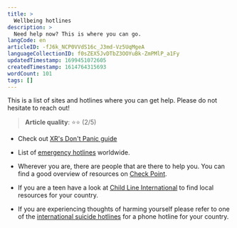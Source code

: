 ```yaml
---
title: >
  Wellbeing hotlines
description: >
  Need help now? This is where you can go.
langCode: en
articleID: -fJ6k_NCP0VVdS16c_J3md-Vz5UqMgeA
languageCollectionID: f0sZEX5JvDTbZ3OOYuBk-ZmPMlP_a1Fy
updatedTimestamp: 1699451072605
createdTimestamp: 1614764315693
wordCount: 101
tags: []
---
```


This is a list of sites and hotlines where you can get help. Please do not hesitate to reach out!

> **Article quality**: ⭐️⭐️ (2/5)

-   Check out [XR's Don't Panic guide](https://docs.google.com/document/d/10UbkxVAUVBJt0xtS_uE78LXCV8QeFwvW76BB6T_ZSok/edit?utm_source=activisthandbook.org)
    
-   List of [emergency hotlines](https://en.wikipedia.org/wiki/List_of_emergency_telephone_numbers) worldwide.
    
-   Wherever you are, there are people that are there to help you. You can find a good overview of resources on [Check Point](https://checkpointorg.com/global/).
    
-   If you are a teen have a look at [Child Line International](https://www.childhelplineinternational.org/child-helplines/child-helpline-network/) to find local resources for your country.
    
-   If you are experiencing thoughts of harming yourself please refer to one of the [international suicide hotlines](http://www.suicide.org/international-suicide-hotlines.html) for a phone hotline for your country.